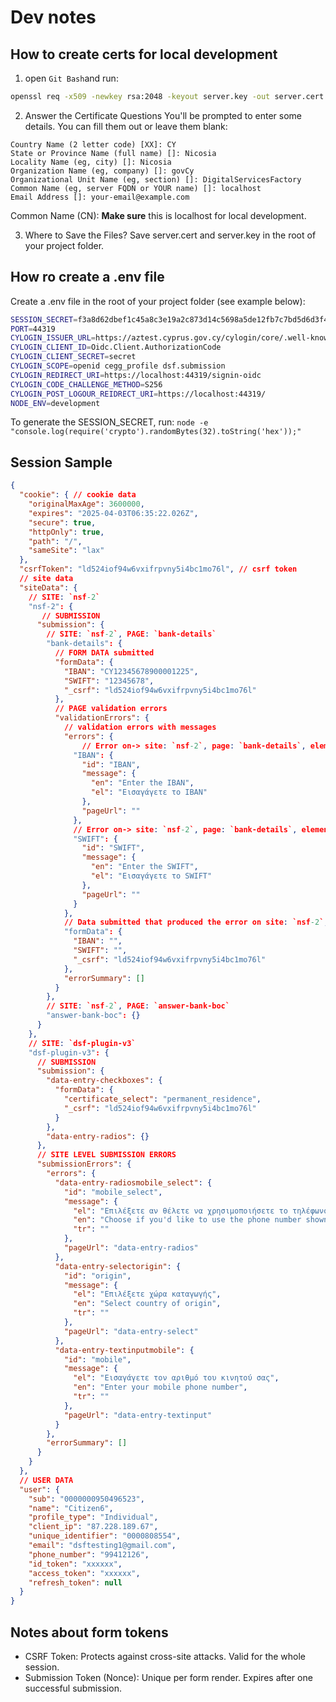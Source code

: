 # Dev notes

## How to create certs for local development
1. open `Git Bash`and run:

```sh
openssl req -x509 -newkey rsa:2048 -keyout server.key -out server.cert -days 365 -nodes
```

2. Answer the Certificate Questions
You'll be prompted to enter some details. You can fill them out or leave them blank:
```pqsql
Country Name (2 letter code) [XX]: CY
State or Province Name (full name) []: Nicosia
Locality Name (eg, city) []: Nicosia
Organization Name (eg, company) []: govCy
Organizational Unit Name (eg, section) []: DigitalServicesFactory
Common Name (eg, server FQDN or YOUR name) []: localhost
Email Address []: your-email@example.com
```
Common Name (CN): **Make sure** this is localhost for local development.

3. Where to Save the Files?
Save server.cert and server.key in the root of your project folder.


## How ro create a .env file

Create a .env file in the root of your project folder (see example below): 

```sh
SESSION_SECRET=f3a8d62dbef1c45a8c3e19a2c873d14c5698a5de12fb7c7bd5d6d3f4b1a6e2d3
PORT=44319
CYLOGIN_ISSUER_URL=https://aztest.cyprus.gov.cy/cylogin/core/.well-known/openid-configuration
CYLOGIN_CLIENT_ID=Oidc.Client.AuthorizationCode
CYLOGIN_CLIENT_SECRET=secret
CYLOGIN_SCOPE=openid cegg_profile dsf.submission
CYLOGIN_REDIRECT_URI=https://localhost:44319/signin-oidc
CYLOGIN_CODE_CHALLENGE_METHOD=S256
CYLOGIN_POST_LOGOUR_REIDRECT_URI=https://localhost:44319/
NODE_ENV=development
```

To generate the SESSION_SECRET, run: `node -e "console.log(require('crypto').randomBytes(32).toString('hex'));"`

## Session Sample



```json
{
  "cookie": { // cookie data
    "originalMaxAge": 3600000,
    "expires": "2025-04-03T06:35:22.026Z",
    "secure": true,
    "httpOnly": true,
    "path": "/",
    "sameSite": "lax"
  },
  "csrfToken": "ld524iof94w6vxifrpvny5i4bc1mo76l", // csrf token
  // site data
  "siteData": { 
    // SITE: `nsf-2`
    "nsf-2": {  
       // SUBMISSION
      "submission": { 
        // SITE: `nsf-2`, PAGE: `bank-details`
        "bank-details": { 
          // FORM DATA submitted
          "formData": { 
            "IBAN": "CY12345678900001225",
            "SWIFT": "12345678",
            "_csrf": "ld524iof94w6vxifrpvny5i4bc1mo76l"
          },
          // PAGE validation errors
          "validationErrors": {
            // validation errors with messages
            "errors": {
                // Error on-> site: `nsf-2`, page: `bank-details`, element: `IBAN`
              "IBAN": {
                "id": "IBAN",
                "message": {
                  "en": "Enter the IBAN",
                  "el": "Εισαγάγετε το IBAN"
                },
                "pageUrl": ""
              },
              // Error on-> site: `nsf-2`, page: `bank-details`, element: `SWIFT`
              "SWIFT": {
                "id": "SWIFT",
                "message": {
                  "en": "Enter the SWIFT",
                  "el": "Εισαγάγετε το SWIFT"
                },
                "pageUrl": ""
              }
            },
            // Data submitted that produced the error on site: `nsf-2`, page: `bank-details`
            "formData": {
              "IBAN": "",
              "SWIFT": "",
              "_csrf": "ld524iof94w6vxifrpvny5i4bc1mo76l"
            },
            "errorSummary": []
          }
        },
        // SITE: `nsf-2`, PAGE: `answer-bank-boc`
        "answer-bank-boc": {}
      }
    },
    // SITE: `dsf-plugin-v3`
    "dsf-plugin-v3": {
      // SUBMISSION
      "submission": {
        "data-entry-checkboxes": {
          "formData": {
            "certificate_select": "permanent_residence",
            "_csrf": "ld524iof94w6vxifrpvny5i4bc1mo76l"
          }
        },
        "data-entry-radios": {}
      },
      // SITE LEVEL SUBMISSION ERRORS
      "submissionErrors": {
        "errors": {
          "data-entry-radiosmobile_select": {
            "id": "mobile_select",
            "message": {
              "el": "Επιλέξετε αν θέλετε να χρησιμοποιήσετε το τηλέφωνο που φαίνεται εδώ, ή κάποιο άλλο",
              "en": "Choose if you'd like to use the phone number shown here, or a different one",
              "tr": ""
            },
            "pageUrl": "data-entry-radios"
          },
          "data-entry-selectorigin": {
            "id": "origin",
            "message": {
              "el": "Επιλέξετε χώρα καταγωγής",
              "en": "Select country of origin",
              "tr": ""
            },
            "pageUrl": "data-entry-select"
          },
          "data-entry-textinputmobile": {
            "id": "mobile",
            "message": {
              "el": "Εισαγάγετε τον αριθμό του κινητού σας",
              "en": "Enter your mobile phone number",
              "tr": ""
            },
            "pageUrl": "data-entry-textinput"
          }
        },
        "errorSummary": []
      }
    }
  },
  // USER DATA
  "user": {
    "sub": "0000000950496523",
    "name": "Citizen6",
    "profile_type": "Individual",
    "client_ip": "87.228.189.67",
    "unique_identifier": "0000808554",
    "email": "dsftesting1@gmail.com",
    "phone_number": "99412126",
    "id_token": "xxxxxx",
    "access_token": "xxxxxx",
    "refresh_token": null
  }
}

```

## Notes about form tokens

- CSRF Token: Protects against cross-site attacks. Valid for the whole session.
- Submission Token (Nonce): Unique per form render. Expires after one successful submission.
